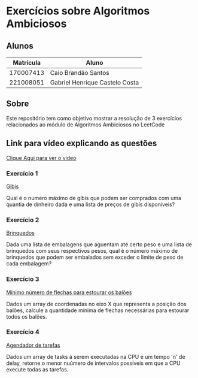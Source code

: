 # Exercícios sobre Algoritmos Ambiciosos

## Alunos

|Matrícula | Aluno |
| -- | -- |
| 170007413  | Caio Brandão Santos |
| 221008051 | Gabriel Henrique Castelo Costa |

## Sobre

Este repositório tem como objetivo mostrar a resolução de 3 exercícios relacionados ao módulo de Algoritmos Ambiciosos no LeetCode

## Link para vídeo explicando as questões

[Clique Aqui para ver o vídeo](https://www.youtube.com/watch?v=gMuNrQ8aAcQ)

### Exercício 1
[Gibis](https://moj.naquadah.com.br/new/treino/problem/?id=moj-problems.edson-1168)

Qual é o numero máximo de gibis que podem ser comprados com uma quantia de dinheiro dada e uma lista de preços de gibis disponíveis?



### Exercício 2
[Brinquedos](https://moj.naquadah.com.br/new/treino/problem/?id=moj-problems.edson-1131)

Dada uma lista de embalagens que aguentam até certo peso e uma lista de brinquedos com seus respectivos pesos, qual é o número máximo de brinquedos que podem ser embalados sem exceder o limite de peso de cada embalagem?

### Exercício 3
[Mínimo número de flechas para estourar os balões](https://leetcode.com/problems/minimum-number-of-arrows-to-burst-balloons/description/?envType=problem-list-v2&envId=greedy)

Dados um array de coordenadas no eixo X que representa a posição dos balões, calcule a quantidade mínima de flechas necessárias para estourar todos os balões.


### Exercício 4
[Agendador de tarefas](https://leetcode.com/problems/task-scheduler/description/?envType=problem-list-v2&envId=greedy)

Dados um array de tasks à serem executadas na CPU e um tempo 'n' de delay, retorne o menor nuúmero de intervalos possíveis em que a CPU execute todas as tarefas.
